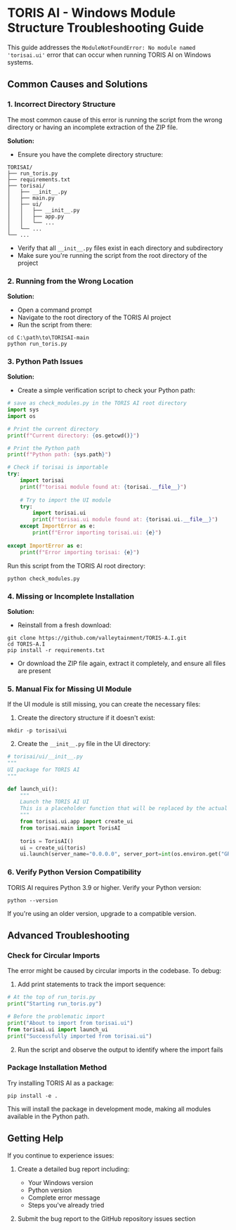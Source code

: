 # TORIS AI - Windows Module Structure Troubleshooting Guide

This guide addresses the `ModuleNotFoundError: No module named 'torisai.ui'` error that can occur when running TORIS AI on Windows systems.

## Common Causes and Solutions

### 1. Incorrect Directory Structure

The most common cause of this error is running the script from the wrong directory or having an incomplete extraction of the ZIP file.

**Solution:**
- Ensure you have the complete directory structure:
```
TORISAI/
├── run_toris.py
├── requirements.txt
├── torisai/
│   ├── __init__.py
│   ├── main.py
│   ├── ui/
│   │   ├── __init__.py
│   │   ├── app.py
│   │   └── ...
│   └── ...
└── ...
```

- Verify that all `__init__.py` files exist in each directory and subdirectory
- Make sure you're running the script from the root directory of the project

### 2. Running from the Wrong Location

**Solution:**
- Open a command prompt
- Navigate to the root directory of the TORIS AI project
- Run the script from there:
```
cd C:\path\to\TORISAI-main
python run_toris.py
```

### 3. Python Path Issues

**Solution:**
- Create a simple verification script to check your Python path:

```python
# save as check_modules.py in the TORIS AI root directory
import sys
import os

# Print the current directory
print(f"Current directory: {os.getcwd()}")

# Print the Python path
print(f"Python path: {sys.path}")

# Check if torisai is importable
try:
    import torisai
    print(f"torisai module found at: {torisai.__file__}")
    
    # Try to import the UI module
    try:
        import torisai.ui
        print(f"torisai.ui module found at: {torisai.ui.__file__}")
    except ImportError as e:
        print(f"Error importing torisai.ui: {e}")
        
except ImportError as e:
    print(f"Error importing torisai: {e}")
```

Run this script from the TORIS AI root directory:
```
python check_modules.py
```

### 4. Missing or Incomplete Installation

**Solution:**
- Reinstall from a fresh download:
```
git clone https://github.com/valleytainment/TORIS-A.I.git
cd TORIS-A.I
pip install -r requirements.txt
```

- Or download the ZIP file again, extract it completely, and ensure all files are present

### 5. Manual Fix for Missing UI Module

If the UI module is still missing, you can create the necessary files:

1. Create the directory structure if it doesn't exist:
```
mkdir -p torisai\ui
```

2. Create the `__init__.py` file in the UI directory:
```python
# torisai/ui/__init__.py
"""
UI package for TORIS AI
"""

def launch_ui():
    """
    Launch the TORIS AI UI
    This is a placeholder function that will be replaced by the actual UI launch code
    """
    from torisai.ui.app import create_ui
    from torisai.main import TorisAI
    
    toris = TorisAI()
    ui = create_ui(toris)
    ui.launch(server_name="0.0.0.0", server_port=int(os.environ.get("GRADIO_SERVER_PORT", 7860)), share=False)
```

### 6. Verify Python Version Compatibility

TORIS AI requires Python 3.9 or higher. Verify your Python version:

```
python --version
```

If you're using an older version, upgrade to a compatible version.

## Advanced Troubleshooting

### Check for Circular Imports

The error might be caused by circular imports in the codebase. To debug:

1. Add print statements to track the import sequence:
```python
# At the top of run_toris.py
print("Starting run_toris.py")

# Before the problematic import
print("About to import from torisai.ui")
from torisai.ui import launch_ui
print("Successfully imported from torisai.ui")
```

2. Run the script and observe the output to identify where the import fails

### Package Installation Method

Try installing TORIS AI as a package:

```
pip install -e .
```

This will install the package in development mode, making all modules available in the Python path.

## Getting Help

If you continue to experience issues:

1. Create a detailed bug report including:
   - Your Windows version
   - Python version
   - Complete error message
   - Steps you've already tried

2. Submit the bug report to the GitHub repository issues section
